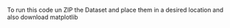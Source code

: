 To run this code un ZIP the Dataset and place them in a desired location and also download matplotlib

